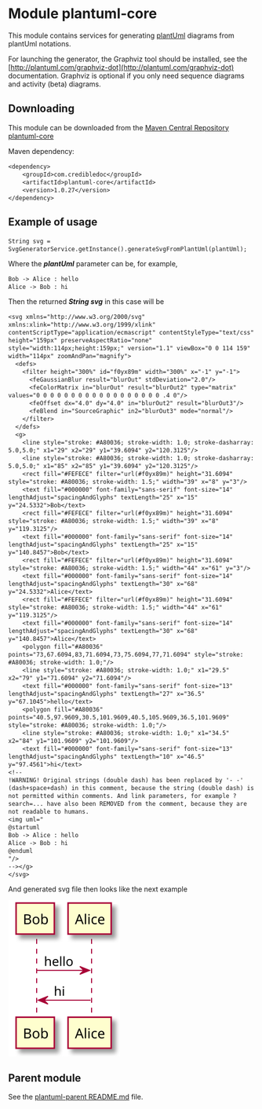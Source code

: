 # Module plantuml-core

This module contains services for generating [plantUml](http://plantuml.com) diagrams
from plantUml notations.

For launching the generator, the Graphviz tool should be installed,
see the [http://plantuml.com/graphviz-dot](http://plantuml.com/graphviz-dot) documentation.
Graphviz is optional if you only need sequence diagrams and activity (beta) diagrams.

## Downloading
This module can be downloaded from the
[Maven Central Repository plantuml-core](https://mvnrepository.com/artifact/com.credibledoc/plantuml-core)

Maven dependency:

    <dependency>
        <groupId>com.credibledoc</groupId>
        <artifactId>plantuml-core</artifactId>
        <version>1.0.27</version>
    </dependency>

## Example of usage
    String svg = SvgGeneratorService.getInstance().generateSvgFromPlantUml(plantUml);

Where the _**plantUml**_ parameter can be, for example,

    Bob -> Alice : hello
    Alice -> Bob : hi

Then the returned _**String svg**_ in this case will be

    <svg xmlns="http://www.w3.org/2000/svg" xmlns:xlink="http://www.w3.org/1999/xlink" contentScriptType="application/ecmascript" contentStyleType="text/css" height="159px" preserveAspectRatio="none" style="width:114px;height:159px;" version="1.1" viewBox="0 0 114 159" width="114px" zoomAndPan="magnify">
      <defs>
        <filter height="300%" id="f0yx89m" width="300%" x="-1" y="-1">
          <feGaussianBlur result="blurOut" stdDeviation="2.0"/>
          <feColorMatrix in="blurOut" result="blurOut2" type="matrix" values="0 0 0 0 0 0 0 0 0 0 0 0 0 0 0 0 0 0 .4 0"/>
          <feOffset dx="4.0" dy="4.0" in="blurOut2" result="blurOut3"/>
          <feBlend in="SourceGraphic" in2="blurOut3" mode="normal"/>
        </filter>
      </defs>
      <g>
        <line style="stroke: #A80036; stroke-width: 1.0; stroke-dasharray: 5.0,5.0;" x1="29" x2="29" y1="39.6094" y2="120.3125"/>
        <line style="stroke: #A80036; stroke-width: 1.0; stroke-dasharray: 5.0,5.0;" x1="85" x2="85" y1="39.6094" y2="120.3125"/>
        <rect fill="#FEFECE" filter="url(#f0yx89m)" height="31.6094" style="stroke: #A80036; stroke-width: 1.5;" width="39" x="8" y="3"/>
        <text fill="#000000" font-family="sans-serif" font-size="14" lengthAdjust="spacingAndGlyphs" textLength="25" x="15" y="24.5332">Bob</text>
        <rect fill="#FEFECE" filter="url(#f0yx89m)" height="31.6094" style="stroke: #A80036; stroke-width: 1.5;" width="39" x="8" y="119.3125"/>
        <text fill="#000000" font-family="sans-serif" font-size="14" lengthAdjust="spacingAndGlyphs" textLength="25" x="15" y="140.8457">Bob</text>
        <rect fill="#FEFECE" filter="url(#f0yx89m)" height="31.6094" style="stroke: #A80036; stroke-width: 1.5;" width="44" x="61" y="3"/>
        <text fill="#000000" font-family="sans-serif" font-size="14" lengthAdjust="spacingAndGlyphs" textLength="30" x="68" y="24.5332">Alice</text>
        <rect fill="#FEFECE" filter="url(#f0yx89m)" height="31.6094" style="stroke: #A80036; stroke-width: 1.5;" width="44" x="61" y="119.3125"/>
        <text fill="#000000" font-family="sans-serif" font-size="14" lengthAdjust="spacingAndGlyphs" textLength="30" x="68" y="140.8457">Alice</text>
        <polygon fill="#A80036" points="73,67.6094,83,71.6094,73,75.6094,77,71.6094" style="stroke: #A80036; stroke-width: 1.0;"/>
        <line style="stroke: #A80036; stroke-width: 1.0;" x1="29.5" x2="79" y1="71.6094" y2="71.6094"/>
        <text fill="#000000" font-family="sans-serif" font-size="13" lengthAdjust="spacingAndGlyphs" textLength="27" x="36.5" y="67.1045">hello</text>
        <polygon fill="#A80036" points="40.5,97.9609,30.5,101.9609,40.5,105.9609,36.5,101.9609" style="stroke: #A80036; stroke-width: 1.0;"/>
        <line style="stroke: #A80036; stroke-width: 1.0;" x1="34.5" x2="84" y1="101.9609" y2="101.9609"/>
        <text fill="#000000" font-family="sans-serif" font-size="13" lengthAdjust="spacingAndGlyphs" textLength="10" x="46.5" y="97.4561">hi</text>
    <!--
    !WARNING! Original strings (double dash) has been replaced by '- -' (dash+space+dash) in this comment, because the string (double dash) is not permitted within comments. And link parameters, for example ?search=... have also been REMOVED from the comment, because they are not readable to humans.
    <img uml="
    @startuml
    Bob -> Alice : hello
    Alice -> Bob : hi
    @enduml
    "/>
    --></g>
    </svg>

And generated svg file then looks like the next example

![An UML diagram that describes, how the generated content looks like](doc/img/example.svg?sanitize=true)

## Parent module
See the [plantuml-parent README.md](../README.md) file.